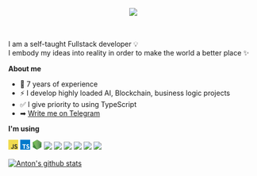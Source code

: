 <p align="center"><a href="https://github.com/dortanes"><img width="80%" src="./header.png" /></a></p>

<br/>

I am a self-taught Fullstack developer 💡 <br/>
I embody my ideas into reality in order to make the world a better place ✨

**About me**
- 🔧 7 years of experience
- ⚡ I develop highly loaded AI, Blockchain, business logic projects
- ✅ I give priority to using TypeScript
- ➡ [Write me on Telegram](https://destes.t.me)

**I'm using**  

<code><img height="20" src="https://raw.githubusercontent.com/github/explore/80688e429a7d4ef2fca1e82350fe8e3517d3494d/topics/javascript/javascript.png"></code>
<code><img height="20" src="https://raw.githubusercontent.com/github/explore/80688e429a7d4ef2fca1e82350fe8e3517d3494d/topics/typescript/typescript.png"></code>
<code><img height="20" src="https://raw.githubusercontent.com/github/explore/80688e429a7d4ef2fca1e82350fe8e3517d3494d/topics/nodejs/nodejs.png"></code>
<code><img height="20" src="https://raw.githubusercontent.com/mariabarkouzou/Create-An-Awesome-README.md-File/main/SVG%20Icons/JavaScript%20Frameworks%20SVG%20Icons/vue-js.svg"></code>
<code><img height="20" src="https://raw.githubusercontent.com/mariabarkouzou/Create-An-Awesome-README.md-File/main/SVG%20Icons/Machine%20Learning%20SVG%20Icons/tensorflow.svg"></code>
<code><img height="20" src="https://raw.githubusercontent.com/mariabarkouzou/Create-An-Awesome-README.md-File/main/SVG%20Icons/Programmin%20Tools%20SVG%20Icons/firebase.svg"></code>
<code><img height="20" src="https://raw.githubusercontent.com/nuxt/nuxtjs.org/main/static/icon.png"></code>
<code><img height="20" src="https://github.githubassets.com/images/icons/emoji/electron.png"></code>
<code><img height="20" src="https://raw.githubusercontent.com/spothq/cryptocurrency-icons/master/svg/color/generic.svg"></code>


<a href="#"><img align="center" src="https://github-readme-stats.vercel.app/api?username=dortanes&show_icons=true&include_all_commits=true&theme=buefy&line_height=22" alt="Anton's github stats" /></a>
